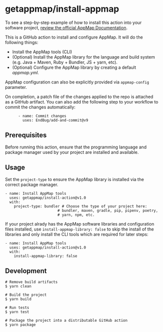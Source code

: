# getappmap/install-appmap

To see a step-by-step example of how to install this action into your software project, [review the official AppMap Documentation](http://appmap.io/docs/analysis/in-github-actions).

This is a GitHub action to install and configure AppMap. It will do the following things:

- Install the AppMap tools (CLI)
- (Optional) Install the AppMap library for the language and build system (e.g. Java + Maven, Ruby + Bundler,
  JS + yarn, etc).
- (Optional) Configure the AppMap library by creating a default _appmap.yml_.

AppMap configuration can also be explicitly provided via `appmap-config` parameter.

On completion, a patch file of the changes applied to the repo is attached as a GitHub artifact. You
can also add the following step to your workflow to commit the changes automatically:

```
      - name: Commit changes
        uses: EndBug/add-and-commit@v9
```

## Prerequisites

Before running this action, ensure that the programming language and package manager used by your
project are installed and available.

## Usage

Set the `project-type` to ensure the AppMap library is installed via the correct package manager.

```
- name: Install AppMap tools
  uses: getappmap/install-action@v1.0
  with:
    project-type: bundler # Choose the type of your project here:
                        # bundler, maven, gradle, pip, pipenv, poetry,
                        # yarn, npm, etc.
```


If your project alrady has the AppMap software libraries and configuration files installed, use `install-appmap-library: false` to skip the install of the libraries and only install the CLI tools which are required for later steps:


```
- name: Install AppMap tools
  uses: getappmap/install-action@v1.0
  with:
    install-appmap-library: false
```

## Development

```
# Remove build artifacts
$ yarn clean

# Build the project
$ yarn build

# Run tests
$ yarn test

# Package the project into a distributable GitHub action
$ yarn package
```
